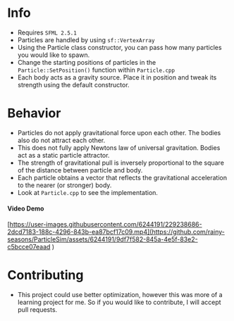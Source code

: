 # Info
* Requires `SFML 2.5.1`
* Particles are handled by using `sf::VertexArray`
* Using the Particle class constructor, you can pass how many particles you would like to spawn.
* Change the starting positions of particles in the `Particle::SetPosition()` function within `Particle.cpp`
* Each body acts as a gravity source. Place it in position and tweak its strength using the default constructor.

# Behavior 
* Particles do not apply gravitational force upon each other. The bodies also do not attract each other.
* This does not fully apply Newtons law of universal gravitation. Bodies act as a static particle attractor.
* The strength of gravitational pull is inversely proportional to the square of the distance between particle and body.
* Each particle obtains a vector that reflects the gravitational acceleration to the nearer (or stronger) body.
* Look at `Particle.cpp` to see the implementation.

#### Video Demo
[https://user-images.githubusercontent.com/6244191/229238686-2dcd7183-188c-4296-843b-ea87bcf17c09.mp4](https://github.com/rainy-seasons/ParticleSim/assets/6244191/9df7f582-845a-4e5f-83e2-c5bcce07eaad
)

# Contributing
* This project could use better optimization, however this was more of a learning project for me. So if you would like to contribute, I will accept pull requests.
